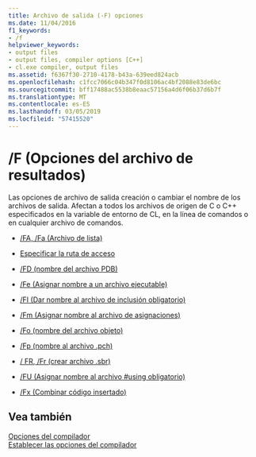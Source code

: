 ```yaml
---
title: Archivo de salida (-F) opciones
ms.date: 11/04/2016
f1_keywords:
- /f
helpviewer_keywords:
- output files
- output files, compiler options [C++]
- cl.exe compiler, output files
ms.assetid: f6367f30-2710-4178-b43a-639eed824acb
ms.openlocfilehash: c1fcc7066c04b347f0d8106ac4bf2088e83de6bc
ms.sourcegitcommit: bff17488ac5538b8eaac57156a4d6f06b37d6b7f
ms.translationtype: MT
ms.contentlocale: es-ES
ms.lasthandoff: 03/05/2019
ms.locfileid: "57415520"
---
```

# <a name="output-file-f-options"></a>/F (Opciones del archivo de resultados)

Las opciones de archivo de salida creación o cambiar el nombre de los archivos de salida. Afectan a todos los archivos de origen de C o C++ especificados en la variable de entorno de CL, en la línea de comandos o en cualquier archivo de comandos.

- [/FA, /Fa (Archivo de lista)](../../build/reference/fa-fa-listing-file.md)

- [Especificar la ruta de acceso](../../build/reference/specifying-the-pathname.md)

- [/FD (nombre del archivo PDB)](../../build/reference/fd-program-database-file-name.md)

- [/Fe (Asignar nombre a un archivo ejecutable)](../../build/reference/fe-name-exe-file.md)

- [/FI (Dar nombre al archivo de inclusión obligatorio)](../../build/reference/fi-name-forced-include-file.md)

- [/Fm (Asignar nombre al archivo de asignaciones)](../../build/reference/fm-name-mapfile.md)

- [/Fo (nombre del archivo objeto)](../../build/reference/fo-object-file-name.md)

- [/Fp (nombre al archivo .pch)](../../build/reference/fp-name-dot-pch-file.md)

- [/ FR, /Fr (crear archivo .sbr)](../../build/reference/fr-fr-create-dot-sbr-file.md)

- [/FU (Asignar nombre al archivo #using obligatorio)](../../build/reference/fu-name-forced-hash-using-file.md)

- [/Fx (Combinar código insertado)](../../build/reference/fx-merge-injected-code.md)

## <a name="see-also"></a>Vea también

[Opciones del compilador](../../build/reference/compiler-options.md)<br/>
[Establecer las opciones del compilador](../../build/reference/setting-compiler-options.md)
